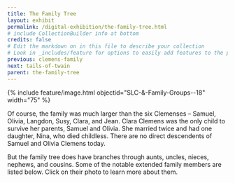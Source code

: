 ```yaml
---
title: The Family Tree
layout: exhibit
permalink: /digital-exhibition/the-family-tree.html
# include CollectionBuilder info at bottom
credits: false
# Edit the markdown on in this file to describe your collection
# Look in _includes/feature for options to easily add features to the page
previous: clemens-family
next: tails-of-twain
parent: the-family-tree
---
```


{% include feature/image.html objectid="SLC-&-Family-Groups--18" width="75" %}

Of course, the family was much larger than the six Clemenses – Samuel, Olivia, Langdon, Susy, Clara, and Jean. Clara Clemens was the only child to survive her parents, Samuel and Olivia. She married twice and had one daughter, Nina, who died childless. There are no direct descendents of Samuel and Olivia Clemens today. 

But the family tree does have branches through aunts, uncles, nieces, nephews, and cousins. Some of the notable extended family members are listed below. Click on their photo to learn more about them. 
